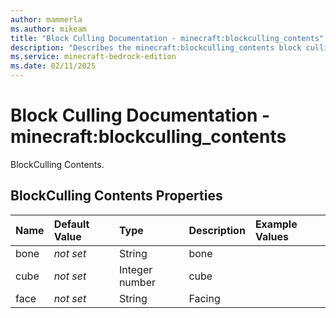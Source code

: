 ```yaml
---
author: mammerla
ms.author: mikeam
title: "Block Culling Documentation - minecraft:blockculling_contents"
description: "Describes the minecraft:blockculling_contents block culling"
ms.service: minecraft-bedrock-edition
ms.date: 02/11/2025 
---
```


# Block Culling Documentation - minecraft:blockculling_contents

BlockCulling Contents.


## BlockCulling Contents Properties

|Name       |Default Value |Type |Description |Example Values |
|:----------|:-------------|:----|:-----------|:------------- |
| bone | *not set* | String | bone |  | 
| cube | *not set* | Integer number | cube |  | 
| face | *not set* | String | Facing |  | 